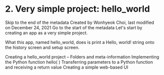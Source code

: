 ﻿# 2. Very simple project: hello_world
Skip to the end of the metadata
Created by Wonhyeok Choi, last modified on December 24, 2021
Go to the start of the metadata
Let's start by creating an app as a very simple project.

What this app, named hello_world, does is print a Hello, world! string onto the history screen and setup screen.



Creating a hello_world project – Folders and meta-information
Implementing the Python function hello( )
Transferring parameters to a Python function and receiving a return value
Creating a simple web-based UI
